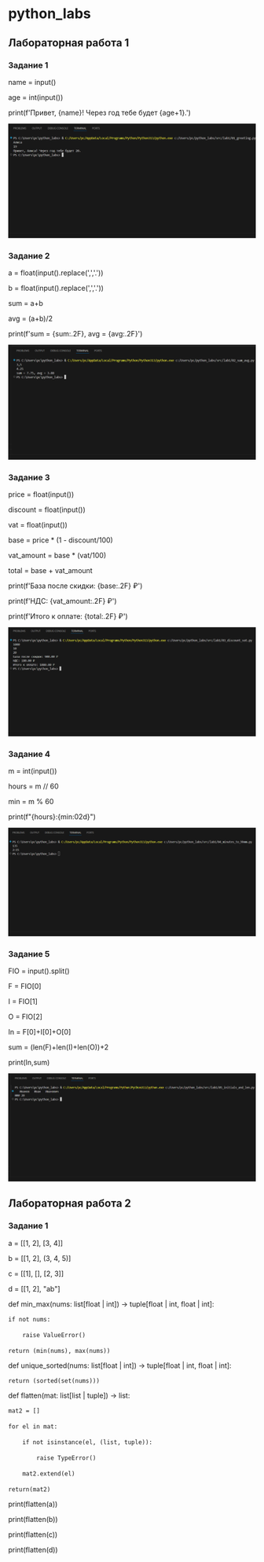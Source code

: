 # python_labs

## Лабораторная работа 1

### Задание 1

name = input()

age = int(input())

print(f'Привет, {name}! Через год тебе будет {age+1}.')

![Image alt](https://github.com/JustMause/python_labs/raw/main/images/lab1/01.png)

### Задание 2

a = float(input().replace(',','.'))

b = float(input().replace(',','.'))

sum = a+b

avg = (a+b)/2

print(f'sum = {sum:.2F}, avg = {avg:.2F}')

![Image alt](https://github.com/JustMause/python_labs/raw/main/images/lab1/02.png)

### Задание 3

price = float(input())

discount = float(input())

vat = float(input())

base = price * (1 - discount/100)

vat_amount = base * (vat/100)

total = base + vat_amount

print(f'База после скидки: {base:.2F} ₽')

print(f'НДС: {vat_amount:.2F} ₽')

print(f'Итого к оплате: {total:.2F} ₽')

![Image alt](https://github.com/JustMause/python_labs/raw/main/images/lab1/03.png)

### Задание 4

m = int(input())

hours = m // 60

min = m % 60

print(f"{hours}:{min:02d}")

![Image alt](https://github.com/JustMause/python_labs/raw/main/images/lab1/04.png)

### Задание 5

FIO = input().split()

F = FIO[0]

I = FIO[1]

O = FIO[2]

In = F[0]+I[0]+O[0]

sum = (len(F)+len(I)+len(O))+2

print(In,sum)

![Image alt](https://github.com/JustMause/python_labs/raw/main/images/lab1/05.png)


## Лабораторная работа 2

### Задание 1

a = [[1, 2], [3, 4]]

b = [[1, 2], (3, 4, 5)]

c = [[1], [], [2, 3]]

d = [[1, 2], "ab"]

def min_max(nums: list[float | int]) -> tuple[float | int, float | int]:

    if not nums:
    
        raise ValueError()
        
    return (min(nums), max(nums))

def unique_sorted(nums: list[float | int]) -> tuple[float | int, float | int]:

    return (sorted(set(nums)))
    
def flatten(mat: list[list | tuple]) -> list:

    mat2 = []
    
    for el in mat:
    
        if not isinstance(el, (list, tuple)):
        
            raise TypeError()
            
        mat2.extend(el)
        
    return(mat2)


print(flatten(a))

print(flatten(b))

print(flatten(c))

print(flatten(d))
